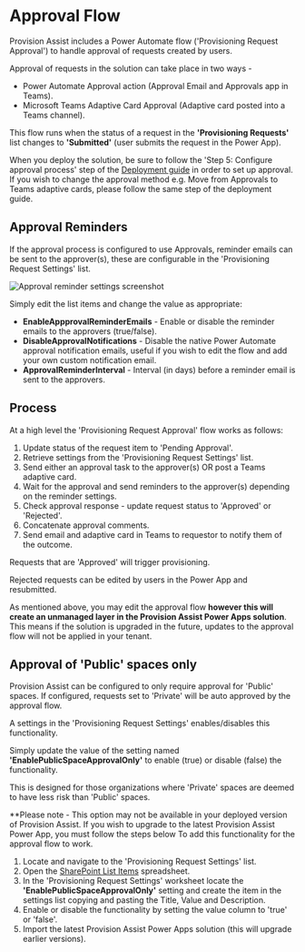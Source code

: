 # Approval Flow

Provision Assist includes a Power Automate flow ('Provisioning Request Approval') to handle approval of requests created by users.

Approval of requests in the solution can take place in two ways -

- Power Automate Approval action (Approval Email and Approvals app in Teams).
- Microsoft Teams Adaptive Card Approval (Adaptive card posted into a Teams channel).

This flow runs when the status of a request in the **'Provisioning Requests'** list changes to **'Submitted'** (user submits the request in the Power App). 

When you deploy the solution, be sure to follow the 'Step 5: Configure approval process' step of the [Deployment guide](/Deployment-guide.md) in order to set up approval. If you wish to change the approval method e.g. Move from Approvals to Teams adaptive cards, please follow the same step of the deployment guide. 

## Approval Reminders

If the approval process is configured to use Approvals, reminder emails can be sent to the approver(s), these are configurable in the 'Provisioning Request Settings' list.

![Approval reminder settings screenshot](/Images/ApprovalReminderSettings.png)

Simply edit the list items and change the value as appropriate:

- **EnableAppprovalReminderEmails** - Enable or disable the reminder emails to the approvers (true/false).
- **DisableApprovalNotifications** - Disable the native Power Automate approval notification emails, useful if you wish to edit the flow and add your own custom notification email.
- **ApprovalReminderInterval** - Interval (in days) before a reminder email is sent to the approvers.

## Process

At a high level the 'Provisioning Request Approval' flow works as follows:

1. Update status of the request item to 'Pending Approval'.
2. Retrieve settings from the 'Provisioning Request Settings' list.
3. Send either an approval task to the approver(s) OR post a Teams adaptive card.
4. Wait for the approval and send reminders to the approver(s) depending on the reminder settings.
5. Check approval response - update request status to 'Approved' or 'Rejected'.
6. Concatenate approval comments.
7. Send email and adaptive card in Teams to requestor to notify them of the outcome.

Requests that are 'Approved' will trigger provisioning.

Rejected requests can be edited by users in the Power App and resubmitted.

As mentioned above, you may edit the approval flow **however this will create an unmanaged layer in the Provision Assist Power Apps solution**. This means if the solution is upgraded in the future, updates to the approval flow will not be applied in your tenant.

## Approval of 'Public' spaces only

Provision Assist can be configured to only require approval for 'Public' spaces. If configured, requests set to 'Private' will be auto approved by the approval flow.

A settings in the 'Provisioning Request Settings' enables/disables this functionality.

Simply update the value of the setting named **'EnablePublicSpaceApprovalOnly'** to enable (true) or disable (false) the functionality.

This is designed for those organizations where 'Private' spaces are deemed to have less risk than 'Public' spaces.

**Please note - This option may not be available in your deployed version of Provision Assist. If you wish to upgrade to the latest Provision Assist Power App, you must follow the steps below To add this functionality for the approval flow to work.

1. Locate and navigate to the 'Provisioning Request Settings' list.
2. Open the [SharePoint List Items](./Source/Settings/SharePoint%20List%20items.xlsx) spreadsheet.
3. In the 'Provisioning Request Settings' worksheet locate the **'EnablePublicSpaceApprovalOnly'** setting and create the item in the settings list copying and pasting the Title, Value and Description.
4. Enable or disable the functionality by setting the value column to 'true' or 'false'. 
5. Import the latest Provision Assist Power Apps solution (this will upgrade earlier versions). 





